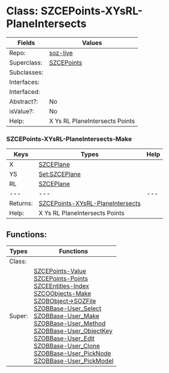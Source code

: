 
# Class:	SZCEPoints-XYsRL-PlaneIntersects

| Fields | Values |
| --------- | --------- |
| Repo: | [soz-live](/repos/soz-live.html) |
| Superclass: | [SZCEPoints](SZCEPoints.html) |
| Subclasses: |  |
| Interfaces: |  |
| Interfaced: |  |
| Abstract?: | No |
| isValue?: | No |
| Help: | X Ys RL PlaneIntersects Points |

### SZCEPoints-XYsRL-PlaneIntersects-Make

| Keys | Types | Help |
| --------- | --------- | --------- |
| X | [SZCEPlane](SZCEPlane.html) |  |
| YS | [Set:SZCEPlane](SZCEPlane.html) |  |
| RL | [SZCEPlane](SZCEPlane.html) |  |
| --- | --- | --- |
| Returns: | [SZCEPoints-XYsRL-PlaneIntersects](SZCEPoints-XYsRL-PlaneIntersects.html) |
| Help: | X Ys RL PlaneIntersects Points |


## Functions:

| Types | Functions |
| --------- | --------- |
| Class: |  |
| Super: | [SZCEPoints-Value](SZCEPoints.html) <br> [SZCEPoints-Points](SZCEPoints.html) <br> [SZCEEntities-Index](SZCEEntities.html) <br> [SZCOObjects-Make](SZCOObjects.html) <br> [SZOBObject->SOZFile](SZOBObject.html) <br> [SZOBBase-User_Select](SZOBBase.html) <br> [SZOBBase-User_Make](SZOBBase.html) <br> [SZOBBase-User_Method](SZOBBase.html) <br> [SZOBBase-User_ObjectKey](SZOBBase.html) <br> [SZOBBase-User_Edit](SZOBBase.html) <br> [SZOBBase-User_Clone](SZOBBase.html) <br> [SZOBBase-User_PickNode](SZOBBase.html) <br> [SZOBBase-User_PickModel](SZOBBase.html) |


